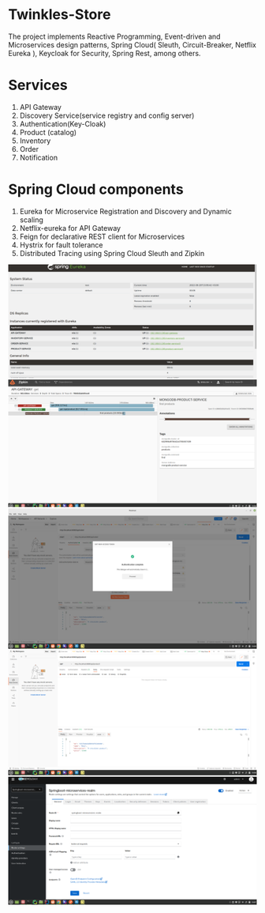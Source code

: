 # Twinkles-Store
The project implements Reactive Programming, Event-driven and Microservices design patterns, Spring Cloud( Sleuth, Circuit-Breaker, Netflix Eureka ), Keycloak for Security, Spring Rest, among others.

# Services
1) API Gateway
2) Discovery Service(service registry and config server)
3) Authentication(Key-Cloak)
4) Product (catalog)
5) Inventory
6) Order
7) Notification

# Spring Cloud components
1) Eureka for Microservice Registration and Discovery and Dynamic scaling
2) Netflix-eureka for API Gateway
3) Feign for declarative REST client for Microservices
4) Hystrix for fault tolerance
5) Distributed Tracing using Spring Cloud Sleuth and Zipkin

![Spring Eureka](https://raw.githubusercontent.com/Adewale103/Twinkles-Store/main/SpringEureka1.png)
![Zipkin](https://raw.githubusercontent.com/Adewale103/Twinkles-Store/main/Zipkin1.png)
![Authentication](https://raw.githubusercontent.com/Adewale103/Twinkles-Store/main/Authentication1.png)
![postman](https://raw.githubusercontent.com/Adewale103/Twinkles-Store/main/postman.png)
![keycloak](https://raw.githubusercontent.com/Adewale103/Twinkles-Store/main/keycloak.png)
